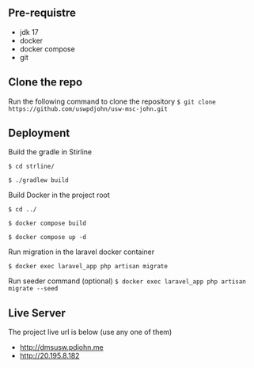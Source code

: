 ## Pre-requistre
- jdk 17
- docker
- docker compose
- git

## Clone the repo
Run the following command to clone the repository
`$ git clone https://github.com/uswpdjohn/usw-msc-john.git`

## Deployment
Build the gradle in Stirline

`$ cd strline/`

`$ ./gradlew build`

Build Docker in the project root

`$ cd ../`

`$ docker compose build`

`$ docker compose up -d`

Run migration in the laravel docker container

`$ docker exec laravel_app php artisan migrate`

Run seeder command (optional)
`$ docker exec laravel_app php artisan migrate --seed`

## Live Server
The project live url is below (use any one of them)

- http://dmsusw.pdjohn.me
- http://20.195.8.182







